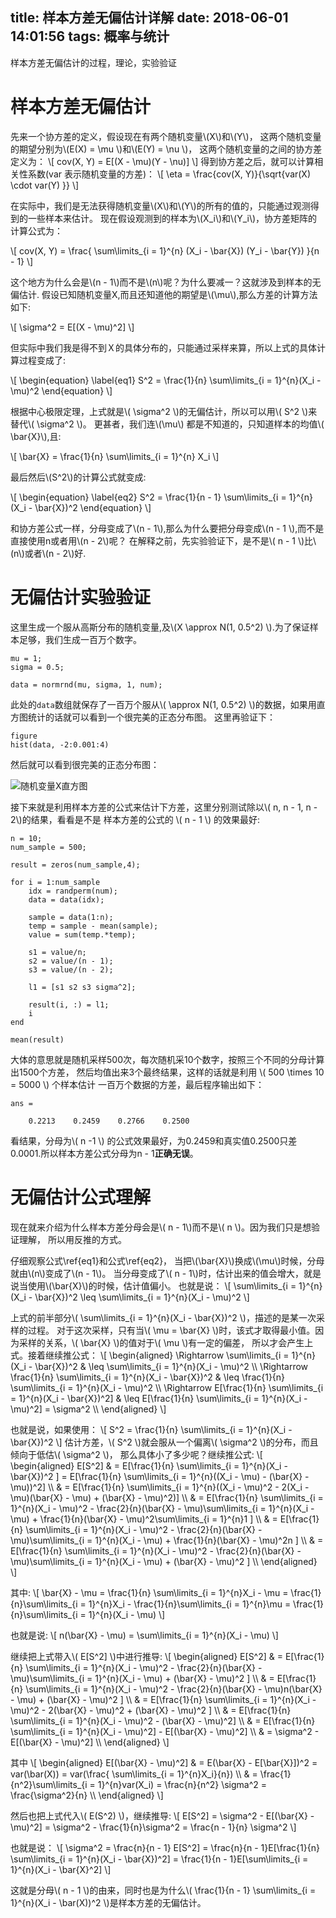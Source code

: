 title: 样本方差无偏估计详解
date: 2018-06-01 14:01:56
tags: 概率与统计
---
样本方差无偏估计的过程，理论，实验验证
<!--more-->

<script type="text/javascript" src="http://cdn.mathjax.org/mathjax/latest/MathJax.js?config=TeX-AMS-MML_HTMLorMML"></script>
<script type="text/x-mathjax-config">
MathJax.Hub.Config({
  TeX: { equationNumbers: { autoNumber: "AMS" } }
});
</script>

# 样本方差无偏估计
先来一个协方差的定义，假设现在有两个随机变量\\(X\\)和\\(Y\\)，
这两个随机变量的期望分别为\\(E(X) = \mu \\)和\\(E(Y) = \nu \\)，
这两个随机变量的之间的协方差定义为：
\\[
cov(X, Y) = E[(X - \mu)(Y - \nu)]
\\]
得到协方差之后，就可以计算相关性系数(var 表示随机变量的方差)：
\\[
\eta = \frac{cov(X, Y)}{\sqrt{var(X) \cdot var(Y) }}
\\]

在实际中，我们是无法获得随机变量\\(X\\)和\\(Y\\)的所有的值的，只能通过观测得到的一些样本来估计。
现在假设观测到的样本为\\(X_i\\)和\\(Y_i\\)，协方差矩阵的计算公式为：

\\[
cov(X, Y) = \frac{ \sum\limits\_{i = 1}^{n} (X_i - \bar{X}) (Y_i - \bar{Y}) }{n - 1}
\\]

这个地方为什么会是\\(n - 1\\)而不是\\(n\\)呢？为什么要减一？这就涉及到样本的无偏估计.
假设已知随机变量X,而且还知道他的期望是\\(\mu\\),那么方差的计算方法如下:

\\[
\sigma^2 = E[(X - \mu)^2]
\\]

但实际中我们我是得不到Ｘ的具体分布的，只能通过采样来算，所以上式的具体计算过程变成了:

\\[
\begin{equation}
\label{eq1}
S^2 = \frac{1}{n} \sum\limits\_{i = 1}^{n}(X_i - \mu)^2
\end{equation}
\\]

根据中心极限定理，上式就是\\( \sigma^2 \\)的无偏估计，所以可以用\\( S^2 \\)来替代\\( \sigma^2 \\)。
更甚者，我们连\\(\mu\\) 都是不知道的，只知道样本的均值\\( \bar{X}\\),且:

\\[
\bar{X} = \frac{1}{n} \sum\limits\_{i = 1}^{n} X_i
\\]

最后然后\\(S^2\\)的计算公式就变成:

\\[
\begin{equation}
\label{eq2}
S^2 = \frac{1}{n - 1} \sum\limits\_{i = 1}^{n}(X_i - \bar{X})^2
\end{equation}
\\]

和协方差公式一样，分母变成了\\(n - 1\\),那么为什么要把分母变成\\(n - 1 \\),而不是直接使用n或者用\\(n - 2\\)呢？
在解释之前，先实验验证下，是不是\\( n - 1 \\)比\\(n\\)或者\\(n - 2\\)好.

# 无偏估计实验验证
这里生成一个服从高斯分布的随机变量,及\\(X \approx N(1, 0.5^2) \\).为了保证样本足够，我们生成一百万个数字。

    mu = 1;
    sigma = 0.5;

    data = normrnd(mu, sigma, 1, num);

此处的`data`数组就保存了一百万个服从\\( \approx N(1, 0.5^2) \\)的数据，如果用直方图统计的话就可以看到一个很完美的正态分布图。
这里再验证下：

    figure
    hist(data, -2:0.001:4)

然后就可以看到很完美的正态分布图：

![随机变量X直方图](https://image.ibb.co/ck2HyT/exp1.png)

接下来就是利用样本方差的公式来估计下方差，这里分别测试除以\\( n, n - 1, n - 2\\)的结果，看看是不是
样本方差的公式的 \\( n - 1 \\) 的效果最好:

    n = 10;
    num_sample = 500;

    result = zeros(num_sample,4);

    for i = 1:num_sample
        idx = randperm(num);
        data = data(idx);

        sample = data(1:n);
        temp = sample - mean(sample);
        value = sum(temp.*temp);

        s1 = value/n;
        s2 = value/(n - 1);
        s3 = value/(n - 2);

        l1 = [s1 s2 s3 sigma^2];

        result(i, :) = l1;
        i
    end

    mean(result)

大体的意思就是随机采样500次，每次随机采10个数字，按照三个不同的分母计算出1500个方差，
然后均值出来3个最终结果，这样的话就是利用 \\( 500 \times 10 = 5000 \\) 个样本估计
一百万个数据的方差，最后程序输出如下：

    ans =

        0.2213    0.2459    0.2766    0.2500

看结果，分母为\\( n -1 \\) 的公式效果最好，为0.2459和真实值0.2500只差0.0001.所以样本方差公式分母为n - 1**正确无误**。

# 无偏估计公式理解
现在就来介绍为什么样本方差分母会是\\( n - 1\\)而不是\\( n \\)。因为我们只是想验证理解，
所以用反推的方式。

仔细观察公式\ref{eq1}和公式\ref{eq2}，
当把\\(\bar{X}\\)换成\\(\mu\\)时候，分母就由\\(n\\)变成了\\(n - 1\\)。
当分母变成了\\( n - 1\\)时，估计出来的值会增大，就是说当使用\\(\bar{X}\\)的时候，估计值偏小。
也就是说：
\\[
\sum\limits\_{i = 1}^{n}(X_i - \bar{X})^2 \leq \sum\limits\_{i = 1}^{n}(X_i - \mu)^2 
\\]

上式的前半部分\\( \sum\limits\_{i = 1}^{n}(X_i - \bar{X})^2 \\)，描述的是某一次采样的过程。
对于这次采样，只有当\\( \mu = \bar{X} \\)时，该式才取得最小值。因为采样的关系，\\( \bar{X} \\)的值对于\\( \mu \\)有一定的偏差，
所以才会产生上式。接着继续推公式：
\\[
\begin{aligned}
\Rightarrow   \sum\limits\_{i = 1}^{n}(X_i - \bar{X})^2 & \leq \sum\limits\_{i = 1}^{n}(X_i - \mu)^2  \\\\
\Rightarrow   \frac{1}{n} \sum\limits\_{i = 1}^{n}(X_i - \bar{X})^2 & \leq \frac{1}{n} \sum\limits\_{i = 1}^{n}(X_i - \mu)^2 \\\\
\Rightarrow   E[\frac{1}{n} \sum\limits\_{i = 1}^{n}(X_i - \bar{X})^2] & \leq E[\frac{1}{n} \sum\limits\_{i = 1}^{n}(X_i - \mu)^2] = \sigma^2 \\\\
\end{aligned}
\\]

也就是说，如果使用：
\\[
S^2 = \frac{1}{n} \sum\limits\_{i = 1}^{n}(X_i - \bar{X})^2 
\\]
估计方差，\\( S^2 \\)就会服从一个偏离\\( \sigma^2 \\)的分布，而且倾向于低估\\( \sigma^2 \\)，
那么具体小了多少呢？继续推公式:
\\[
\begin{aligned}
E[S^2] & = E[\frac{1}{n} \sum\limits\_{i = 1}^{n}(X_i - \bar{X})^2 ] = E[\frac{1}{n} \sum\limits\_{i = 1}^{n}((X_i - \mu) - (\bar{X} - \mu))^2]  \\\\
 & = E[\frac{1}{n} \sum\limits\_{i = 1}^{n}((X_i - \mu)^2 - 2(X_i - \mu)(\bar{X} - \mu) + (\bar{X} - \mu)^2)] \\\\
 & = E[\frac{1}{n} \sum\limits\_{i = 1}^{n}(X_i - \mu)^2 - \frac{2}{n}(\bar{X} - \mu)\sum\limits\_{i = 1}^{n}(X_i - \mu) + \frac{1}{n}(\bar{X} - \mu)^2\sum\limits\_{i = 1}^{n}1 ] \\\\
 & = E[\frac{1}{n} \sum\limits\_{i = 1}^{n}(X_i - \mu)^2 - \frac{2}{n}(\bar{X} - \mu)\sum\limits\_{i = 1}^{n}(X_i - \mu) + \frac{1}{n}(\bar{X} - \mu)^2n ] \\\\
 & = E[\frac{1}{n} \sum\limits\_{i = 1}^{n}(X_i - \mu)^2 - \frac{2}{n}(\bar{X} - \mu)\sum\limits\_{i = 1}^{n}(X_i - \mu) + (\bar{X} - \mu)^2 ] \\\\
\end{aligned}
\\]

其中:
\\[
\bar{X} - \mu = \frac{1}{n} \sum\limits\_{i = 1}^{n}X_i - \mu = \frac{1}{n}\sum\limits\_{i = 1}^{n}X_i - \frac{1}{n}\sum\limits\_{i = 1}^{n}\mu = \frac{1}{n}\sum\limits\_{i = 1}^{n}(X_i - \mu)
\\]

也就是说:
\\[
n(\bar{X} - \mu) = \sum\limits\_{i = 1}^{n}(X_i - \mu)
\\]

继续把上式带入\\( E[S^2] \\)中进行推导:
\\[
\begin{aligned}
E[S^2] & = E[\frac{1}{n} \sum\limits\_{i = 1}^{n}(X_i - \mu)^2 - \frac{2}{n}(\bar{X} - \mu)\sum\limits\_{i = 1}^{n}(X_i - \mu) + (\bar{X} - \mu)^2 ] \\\\
 & = E[\frac{1}{n} \sum\limits\_{i = 1}^{n}(X_i - \mu)^2 - \frac{2}{n}(\bar{X} - \mu)n(\bar{X} - \mu)   + (\bar{X} - \mu)^2 ] \\\\
 & = E[\frac{1}{n} \sum\limits\_{i = 1}^{n}(X_i - \mu)^2 - 2(\bar{X} - \mu)^2   + (\bar{X} - \mu)^2 ] \\\\
 & = E[\frac{1}{n} \sum\limits\_{i = 1}^{n}(X_i - \mu)^2 - (\bar{X} - \mu)^2] \\\\
 & = E[\frac{1}{n} \sum\limits\_{i = 1}^{n}(X_i - \mu)^2] - E[(\bar{X} - \mu)^2] \\\\
 & = \sigma^2 - E[(\bar{X} - \mu)^2] \\\\
\end{aligned}
\\]

其中
\\[
\begin{aligned}
E[(\bar{X} - \mu)^2] & =  E(\bar{X} - E[\bar{X}])^2 = var(\bar(X)) = var(\frac{ \sum\limits\_{i = 1}^{n}X_i}{n}) \\\\
& = \frac{1}{n^2}\sum\limits\_{i = 1}^{n}var(X_i) = \frac{n}{n^2} \sigma^2 = \frac{\sigma^2}{n} \\\\
\end{aligned}
\\]

然后也把上式代入\\( E(S^2) \\)，继续推导:
\\[
E[S^2] = \sigma^2 - E[(\bar{X} - \mu)^2] = \sigma^2 - \frac{1}{n}\sigma^2 = \frac{n - 1}{n} \sigma^2
\\]

也就是说：
\\[
\sigma^2 = \frac{n}{n - 1} E[S^2] = \frac{n}{n - 1}E[\frac{1}{n} \sum\limits\_{i = 1}^{n}(X_i - \bar{X})^2] = \frac{1}{n - 1}E[\sum\limits\_{i = 1}^{n}(X_i - \bar{X}^2] 
\\]

这就是分母\\( n - 1 \\)的由来，同时也是为什么\\( \frac{1}{n - 1} \sum\limits\_{i = 1}^{n}(X_i - \bar(X))^2 \\)是样本方差的无偏估计。
